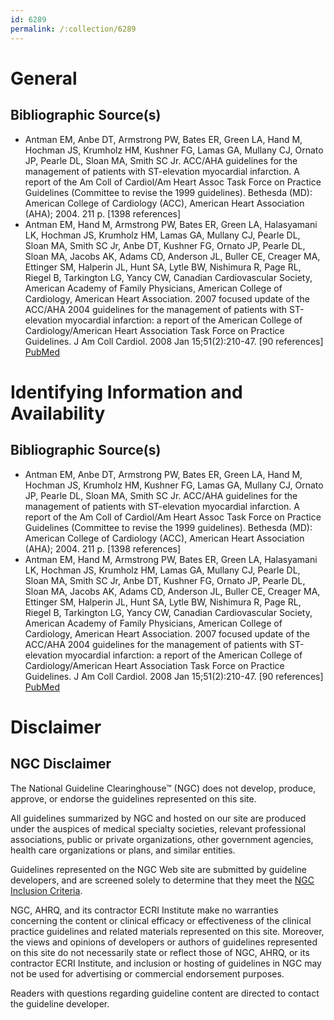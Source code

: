 ```yaml
---
id: 6289
permalink: /:collection/6289
---
```


# General

## Bibliographic Source(s)

- Antman EM, Anbe DT, Armstrong PW, Bates ER, Green LA, Hand M, Hochman JS, Krumholz HM, Kushner FG, Lamas GA, Mullany CJ, Ornato JP, Pearle DL, Sloan MA, Smith SC Jr. ACC/AHA guidelines for the management of patients with ST-elevation myocardial infarction. A report of the Am Coll of Cardiol/Am Heart Assoc Task Force on Practice Guidelines (Committee to revise the 1999 guidelines). Bethesda (MD): American College of Cardiology (ACC), American Heart Association (AHA); 2004. 211 p. [1398 references]
- Antman EM, Hand M, Armstrong PW, Bates ER, Green LA, Halasyamani LK, Hochman JS, Krumholz HM, Lamas GA, Mullany CJ, Pearle DL, Sloan MA, Smith SC Jr, Anbe DT, Kushner FG, Ornato JP, Pearle DL, Sloan MA, Jacobs AK, Adams CD, Anderson JL, Buller CE, Creager MA, Ettinger SM, Halperin JL, Hunt SA, Lytle BW, Nishimura R, Page RL, Riegel B, Tarkington LG, Yancy CW, Canadian Cardiovascular Society, American Academy of Family Physicians, American College of Cardiology, American Heart Association. 2007 focused update of the ACC/AHA 2004 guidelines for the management of patients with ST-elevation myocardial infarction: a report of the American College of Cardiology/American Heart Association Task Force on Practice Guidelines. J Am Coll Cardiol. 2008 Jan 15;51(2):210-47. [90 references] [ PubMed ](http://www.ncbi.nlm.nih.gov/entrez/query.fcgi?cmd=Retrieve&db=pubmed&dopt=Abstract&list_uids=18191746)

# Identifying Information and Availability

## Bibliographic Source(s)

- Antman EM, Anbe DT, Armstrong PW, Bates ER, Green LA, Hand M, Hochman JS, Krumholz HM, Kushner FG, Lamas GA, Mullany CJ, Ornato JP, Pearle DL, Sloan MA, Smith SC Jr. ACC/AHA guidelines for the management of patients with ST-elevation myocardial infarction. A report of the Am Coll of Cardiol/Am Heart Assoc Task Force on Practice Guidelines (Committee to revise the 1999 guidelines). Bethesda (MD): American College of Cardiology (ACC), American Heart Association (AHA); 2004. 211 p. [1398 references]
- Antman EM, Hand M, Armstrong PW, Bates ER, Green LA, Halasyamani LK, Hochman JS, Krumholz HM, Lamas GA, Mullany CJ, Pearle DL, Sloan MA, Smith SC Jr, Anbe DT, Kushner FG, Ornato JP, Pearle DL, Sloan MA, Jacobs AK, Adams CD, Anderson JL, Buller CE, Creager MA, Ettinger SM, Halperin JL, Hunt SA, Lytle BW, Nishimura R, Page RL, Riegel B, Tarkington LG, Yancy CW, Canadian Cardiovascular Society, American Academy of Family Physicians, American College of Cardiology, American Heart Association. 2007 focused update of the ACC/AHA 2004 guidelines for the management of patients with ST-elevation myocardial infarction: a report of the American College of Cardiology/American Heart Association Task Force on Practice Guidelines. J Am Coll Cardiol. 2008 Jan 15;51(2):210-47. [90 references] [ PubMed ](http://www.ncbi.nlm.nih.gov/entrez/query.fcgi?cmd=Retrieve&db=pubmed&dopt=Abstract&list_uids=18191746)

# Disclaimer

## NGC Disclaimer

The National Guideline Clearinghouse™ (NGC) does not develop, produce, approve, or endorse the guidelines represented on this site.

All guidelines summarized by NGC and hosted on our site are produced under the auspices of medical specialty societies, relevant professional associations, public or private organizations, other government agencies, health care organizations or plans, and similar entities.

Guidelines represented on the NGC Web site are submitted by guideline developers, and are screened solely to determine that they meet the [NGC Inclusion Criteria](/help-and-about/summaries/inclusion-criteria).

NGC, AHRQ, and its contractor ECRI Institute make no warranties concerning the content or clinical efficacy or effectiveness of the clinical practice guidelines and related materials represented on this site. Moreover, the views and opinions of developers or authors of guidelines represented on this site do not necessarily state or reflect those of NGC, AHRQ, or its contractor ECRI Institute, and inclusion or hosting of guidelines in NGC may not be used for advertising or commercial endorsement purposes.

Readers with questions regarding guideline content are directed to contact the guideline developer.

